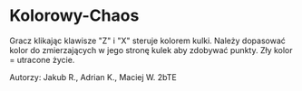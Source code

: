 # Kolorowy-Chaos

Gracz klikając klawisze "Z" i "X" steruje kolorem kulki. 
Należy dopasować kolor do zmierzających w jego stronę kulek aby zdobywać punkty.
Zły kolor = utracone życie.

Autorzy: Jakub R., Adrian K., Maciej W.
2bTE
